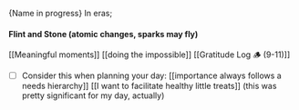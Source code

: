 {Name in progress}
In eras;

#### Flint and Stone (atomic changes, sparks may fly)
[[Meaningful moments]]
[[doing the impossible]]
[[Gratitude Log 🪵 (9-11)]]
- [ ] Consider this when planning your day: [[importance always follows a needs hierarchy]]
[[I want to facilitate healthy little treats]] (this was pretty significant for my day, actually)